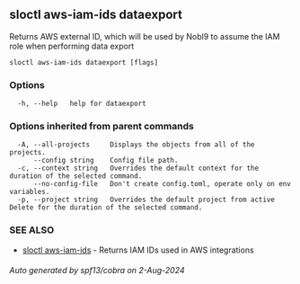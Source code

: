 ## sloctl aws-iam-ids dataexport

Returns AWS external ID, which will be used by Nobl9 to assume the IAM role when performing data export

```
sloctl aws-iam-ids dataexport [flags]
```

### Options

```
  -h, --help   help for dataexport
```

### Options inherited from parent commands

```
  -A, --all-projects     Displays the objects from all of the projects.
      --config string    Config file path.
  -c, --context string   Overrides the default context for the duration of the selected command.
      --no-config-file   Don't create config.toml, operate only on env variables.
  -p, --project string   Overrides the default project from active Delete for the duration of the selected command.
```

### SEE ALSO

* [sloctl aws-iam-ids](sloctl_aws-iam-ids.md)	 - Returns IAM IDs used in AWS integrations

###### Auto generated by spf13/cobra on 2-Aug-2024
